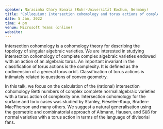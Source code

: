 ```yaml
---
speaker: Narasimha Chary Bonala (Ruhr-Universität Bochum, Germany)
title: "Colloquium: Intersection cohomology and torus actions of complexity one"
date: 5 Jan, 2022
time: 4 pm
venue: Microsoft Teams (online)
website: 
---
```


Intersection cohomology is a cohomology theory for describing the topology of
singular algebraic varieties. We are interested in studying intersection cohomology
of complete complex algebraic varieties endowed with an action of an algebraic
torus. An important invariant in the classification of torus actions is the complexity.
It is defined as the codimension of a general torus orbit. Classification of torus
actions is intimately related to questions of convex geometry.

In this talk, we focus on the calculation of the (rational) intersection cohomology
Betti numbers of complex complete normal algebraic varieties with a torus action of
complexity one. Intersection cohomology for the surface and toric cases was studied
by Stanley, Fieseler–Kaup, Braden–MacPherson and many others. We suggest a natural
generalisation using the geometric and combinatorial approach of Altmann, Hausen,
and Süß for normal varieties with a torus action in terms of the language of
divisorial fans.

